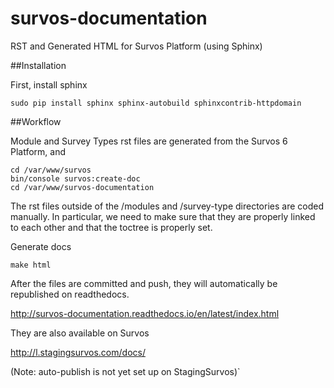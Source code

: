 # survos-documentation
RST and Generated HTML for Survos Platform (using Sphinx)

##Installation

First, install sphinx
```
sudo pip install sphinx sphinx-autobuild sphinxcontrib-httpdomain
```
##Workflow

Module and Survey Types rst files are generated from the Survos 6 Platform, and 

```
cd /var/www/survos
bin/console survos:create-doc
cd /var/www/survos-documentation
```

The rst files outside of the /modules and /survey-type directories are coded manually.  In particular, we need to make sure that they are properly linked to each other and that the toctree is properly set.

Generate docs
```
make html
```

After the files are committed and push, they will automatically be republished on readthedocs.

http://survos-documentation.readthedocs.io/en/latest/index.html

They are also available on Survos

http://l.stagingsurvos.com/docs/

(Note: auto-publish is not yet set up on StagingSurvos)`
